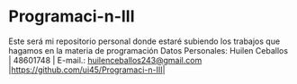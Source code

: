 # Programaci-n-III
Este será mi repositorio personal donde estaré subiendo los trabajos que hagamos en la materia de programación
Datos Personales: Huilen Ceballos | 48601748 |
E-mail.: huilenceballos243@gmail.com |https://github.com/ui45/Programaci-n-III|
